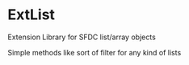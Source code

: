 # ExtList
Extension Library for SFDC list/array objects

Simple methods like sort of filter for any kind of lists
